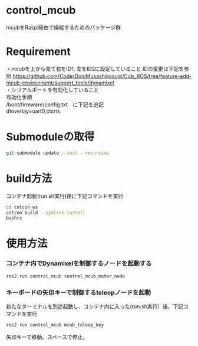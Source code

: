 # control_mcub
mcubをRaspi経由で操縦するためのパッケージ群

# Requirement
・mcubを上から見て右をID1, 左をID2に設定していること
  IDの変更は下記を参照
  https://github.com/CoderDojoMusashikosugi/Cub_ROS/tree/feature-add-mcub-environment/support_tools/dynamixel  
・シリアルポートを有効化していること  
 有効化手順  
  /boot/firmware/config.txt　に下記を追記  
  dtoverlay=uart0,ctsrts

# Submoduleの取得
```bash
git submodule update --init --recursive
```
# build方法
コンテナ起動(run.sh実行)後に下記コマンドを実行
```bash
cd colcon_ws
colcon build --symlink-install
bashrc
```

# 使用方法
### コンテナ内でDynamixelを制御するノードを起動する
```bash
ros2 run control_mcub control_mcub_moter_node
```
### キーボードの矢印キーで制御するteleopノードを起動
新たなターミナルを別途起動し、コンテナ内に入った(run.sh実行）後、下記コマンドを実行
```bash
ros2 run control_mcub mcub_teleop_key
```
矢印キーで移動。スペースで停止。
